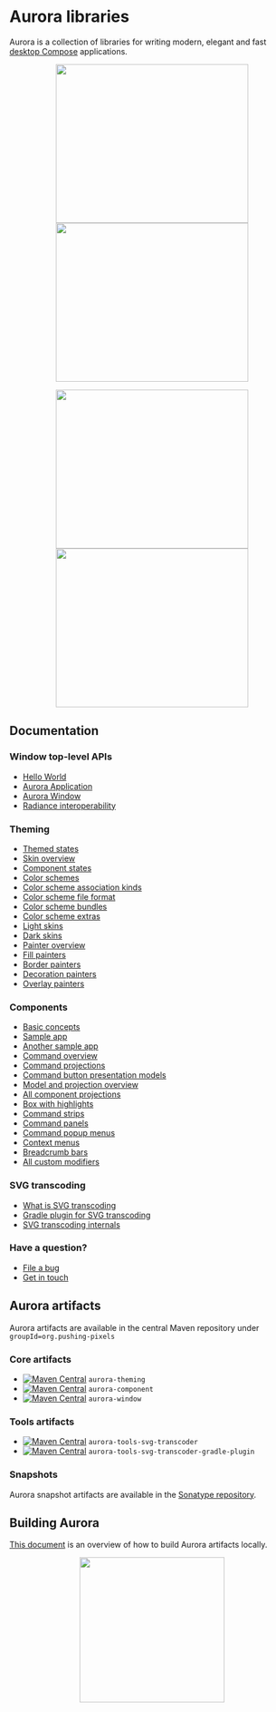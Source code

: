 
# Aurora libraries

Aurora is a collection of libraries for writing modern, elegant and fast [desktop Compose](https://github.com/JetBrains/compose-jb) applications.

<p align="center">
<img src="https://raw.githubusercontent.com/kirill-grouchnikov/aurora/icicle/docs/images/theming/skins/nebula.png" width="340" height="280" border=0>
<img src="https://raw.githubusercontent.com/kirill-grouchnikov/aurora/icicle/docs/images/theming/skins/gemini.png" width="340" height="280" border=0>
</p>

<p align="center">
<img src="https://raw.githubusercontent.com/kirill-grouchnikov/aurora/icicle/docs/images/theming/skins/graphitechalk.png" width="340" height="280" border=0>
<img src="https://raw.githubusercontent.com/kirill-grouchnikov/aurora/icicle/docs/images/theming/skins/nightshade.png" width="340" height="280" border=0>
</p>

## Documentation

### Window top-level APIs

* [Hello World](docs/window/HelloWorld.md)
* [Aurora Application](docs/window/Application.md)
* [Aurora Window](docs/window/Window.md)
* [Radiance interoperability](docs/window/RadianceInterop.md)

### Theming

* [Themed states](docs/theming/themed-states.md)
* [Skin overview](docs/theming/skins/overview.md)
* [Component states](docs/theming/skins/componentstates.md)
* [Color schemes](docs/theming/skins/colorschemes.md)
* [Color scheme association kinds](docs/theming/skins/colorschemeassociationkinds.md)
* [Color scheme file format](docs/theming/skins/colorschemes-fileformat.md)
* [Color scheme bundles](docs/theming/skins/colorschemebundles.md)
* [Color scheme extras](docs/theming/skins/colorschemes-extras.md)
* [Light skins](docs/theming/skins/toneddown.md)
* [Dark skins](docs/theming/skins/dark.md)
* [Painter overview](docs/theming/painters/overview.md)
* [Fill painters](docs/theming/painters/fill.md)
* [Border painters](docs/theming/painters/border.md)
* [Decoration painters](docs/theming/painters/decoration.md)
* [Overlay painters](docs/theming/painters/overlay.md)

### Components

* [Basic concepts](docs/component/Intro.md)
* [Sample app](docs/component/Sample.md)
* [Another sample app](docs/component/AnotherSample.md)
* [Command overview](docs/component/Command.md)
* [Command projections](docs/component/CommandProjections.md)
* [Command button presentation models](docs/component/CommandButtonPresentation.md)
* [Model and projection overview](docs/component/ModelProjectionOverview.md)
* [All component projections](docs/component/ComponentProjections.md)
* [Box with highlights](docs/component/BoxWithHighlights.md)
* [Command strips](docs/component/CommandStrip.md)
* [Command panels](docs/component/CommandPanel.md)
* [Command popup menus](docs/component/CommandPopupMenu.md)
* [Context menus](docs/component/ContextMenu.md)
* [Breadcrumb bars](docs/component/BreadcrumbBar.md)
* [All custom modifiers](docs/component/Modifiers.md)

### SVG transcoding

* [What is SVG transcoding](docs/tools/svg-transcoder/svg-transcoder.md)
* [Gradle plugin for SVG transcoding](docs/tools/svg-transcoder/svg-transcoder-gradle-plugin.md)
* [SVG transcoding internals](docs/tools/svg-transcoder/internals.md)

### Have a question?

* [File a bug](https://github.com/kirill-grouchnikov/aurora/issues)
* [Get in touch](http://www.pushing-pixels.org/about-kirill)

## Aurora artifacts

Aurora artifacts are available in the central Maven repository under `groupId=org.pushing-pixels`

### Core artifacts

* [![Maven Central](https://maven-badges.herokuapp.com/maven-central/org.pushing-pixels/aurora-theming/badge.svg)](https://maven-badges.herokuapp.com/maven-central/org.pushing-pixels/aurora-theming)
  `aurora-theming`
* [![Maven Central](https://maven-badges.herokuapp.com/maven-central/org.pushing-pixels/aurora-component/badge.svg)](https://maven-badges.herokuapp.com/maven-central/org.pushing-pixels/aurora-component)
  `aurora-component`
* [![Maven Central](https://maven-badges.herokuapp.com/maven-central/org.pushing-pixels/aurora-window/badge.svg)](https://maven-badges.herokuapp.com/maven-central/org.pushing-pixels/aurora-window)
  `aurora-window`

### Tools artifacts

* [![Maven Central](https://maven-badges.herokuapp.com/maven-central/org.pushing-pixels/aurora-tools-svg-transcoder/badge.svg)](https://maven-badges.herokuapp.com/maven-central/org.pushing-pixels/aurora-tools-svg-transcoder) `aurora-tools-svg-transcoder`
* [![Maven Central](https://maven-badges.herokuapp.com/maven-central/org.pushing-pixels/aurora-tools-svg-transcoder-gradle-plugin/badge.svg)](https://maven-badges.herokuapp.com/maven-central/org.pushing-pixels/aurora-tools-svg-transcoder-gradle-plugin) `aurora-tools-svg-transcoder-gradle-plugin`

### Snapshots

Aurora snapshot artifacts are available in the [Sonatype repository](https://oss.sonatype.org/content/repositories/snapshots/org/pushing-pixels/).

## Building Aurora

[This document](docs/building.md) is an overview of how to build Aurora artifacts locally.

<p align="center">
<img src="https://raw.githubusercontent.com/kirill-grouchnikov/aurora/icicle/docs/images/logo/auroraicon-512.png" width="256" height="256" border=0>
</p>
